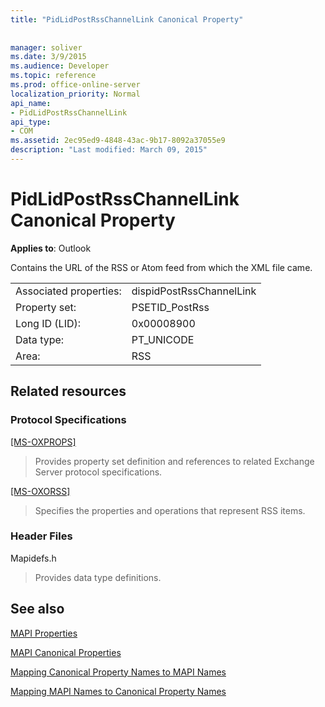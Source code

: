 ```yaml
---
title: "PidLidPostRssChannelLink Canonical Property"
 
 
manager: soliver
ms.date: 3/9/2015
ms.audience: Developer
ms.topic: reference
ms.prod: office-online-server
localization_priority: Normal
api_name:
- PidLidPostRssChannelLink
api_type:
- COM
ms.assetid: 2ec95ed9-4848-43ac-9b17-8092a37055e9
description: "Last modified: March 09, 2015"
---
```


# PidLidPostRssChannelLink Canonical Property

  
  
**Applies to**: Outlook 
  
Contains the URL of the RSS or Atom feed from which the XML file came.
  
|||
|:-----|:-----|
|Associated properties:  <br/> |dispidPostRssChannelLink  <br/> |
|Property set:  <br/> |PSETID_PostRss  <br/> |
|Long ID (LID):  <br/> |0x00008900  <br/> |
|Data type:  <br/> |PT_UNICODE  <br/> |
|Area:  <br/> |RSS  <br/> |
   
## Related resources

### Protocol Specifications

[[MS-OXPROPS]](http://msdn.microsoft.com/library/f6ab1613-aefe-447d-a49c-18217230b148%28Office.15%29.aspx)
  
> Provides property set definition and references to related Exchange Server protocol specifications.
    
[[MS-OXORSS]](http://msdn.microsoft.com/library/53bc9634-0040-4b5a-aecd-29781d826009%28Office.15%29.aspx)
  
> Specifies the properties and operations that represent RSS items.
    
### Header Files

Mapidefs.h
  
> Provides data type definitions.
    
## See also



[MAPI Properties](mapi-properties.md)
  
[MAPI Canonical Properties](mapi-canonical-properties.md)
  
[Mapping Canonical Property Names to MAPI Names](mapping-canonical-property-names-to-mapi-names.md)
  
[Mapping MAPI Names to Canonical Property Names](mapping-mapi-names-to-canonical-property-names.md)

